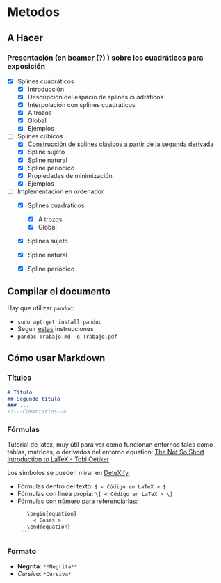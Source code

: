 # Metodos

## A Hacer

### Presentación (en beamer (?) ) sobre los cuadráticos para exposición

- [X] Splines cuadráticos
	- [X] Introducción
	- [X] Descripción del espacio de splines cuadráticos
	- [X] Interpolación con splines cuadráticos
   	- [X] A trozos
   	- [X] Global
	- [X] Ejemplos
- [ ] Splines cúbicos
	- [X] [Construcción de splines clásicos a partir de la segunda derivada](https://en.wikiversity.org/wiki/Cubic_Spline_Interpolation)
   	- [X] Spline sujeto
   	- [X] Spline natural
   	- [X] Spline periódico
	- [X] Propiedades de minimización
	- [X] Ejemplos
- [ ] Implementación en ordenador
	- [X] Splines cuadráticos
      - [X] A trozos
      - [X] Global
	- [X] Splines sujeto
	- [X] Spline natural
	- [X] Spline periódico


## Compilar el documento

Hay que utilizar `pandoc`:

- `sudo apt-get install pandoc`
- Seguir [estas](http://pandoc.org/installing.html#linux) instrucciones
- `pandoc Trabajo.md -o Trabajo.pdf`

## Cómo usar Markdown

### Títulos
```md
# Título
## Segundo título
### ...
<!---Comentarios-->
```

### Fórmulas

Tutorial de latex, muy útil para ver como funcionan entornos tales como tablas,
matrices, o derivados del entorno equation:
[The Not So Short Introduction to LaTeX - Tobi Oetiker](https://tobi.oetiker.ch/lshort/lshort.pdf)

Los símbolos se pueden mirar en [DeteXify](http://detexify.kirelabs.org/classify.html).
- Fórmulas dentro del texto: `$ < Código en LaTeX > $`
- Fórmulas con linea propia: `\[ < Código en LaTeX > \]`
- Fórmulas con número para referenciarlas:
     ```md
        \begin{equation}
          < Cosas >
        \end{equation}
      ```
### Formato

 - **Negrita**: `**Negrita**`
 - *Cursiva*: `*Cursiva*`

